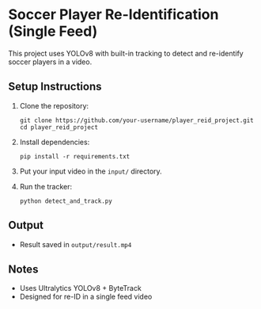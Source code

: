# Soccer Player Re-Identification (Single Feed)

This project uses YOLOv8 with built-in tracking to detect and re-identify soccer players in a video.

## Setup Instructions

1. Clone the repository:
   ```
   git clone https://github.com/your-username/player_reid_project.git
   cd player_reid_project
   ```

2. Install dependencies:
   ```
   pip install -r requirements.txt
   ```

3. Put your input video in the `input/` directory.

4. Run the tracker:
   ```
   python detect_and_track.py
   ```

## Output

- Result saved in `output/result.mp4`

## Notes

- Uses Ultralytics YOLOv8 + ByteTrack
- Designed for re-ID in a single feed video